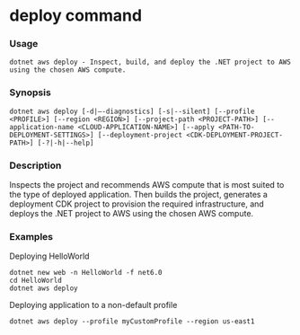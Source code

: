 # deploy command

### Usage
    dotnet aws deploy - Inspect, build, and deploy the .NET project to AWS using the chosen AWS compute.

### Synopsis
    dotnet aws deploy [-d|—-diagnostics] [-s|--silent] [--profile <PROFILE>] [--region <REGION>] [--project-path <PROJECT-PATH>] [--application-name <CLOUD-APPLICATION-NAME>] [--apply <PATH-TO-DEPLOYMENT-SETTINGS>] [--deployment-project <CDK-DEPLOYMENT-PROJECT-PATH>] [-?|-h|--help]

### Description
Inspects the project and recommends AWS compute that is most suited to the type of deployed application. Then builds the project, generates a deployment CDK project to provision the required infrastructure, and deploys the .NET project to AWS using the chosen AWS compute.

### Examples

Deploying HelloWorld

    dotnet new web -n HelloWorld -f net6.0
    cd HelloWorld
    dotnet aws deploy

Deploying application to a non-default profile

    dotnet aws deploy --profile myCustomProfile --region us-east1
